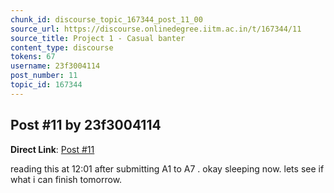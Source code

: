 ```yaml
---
chunk_id: discourse_topic_167344_post_11_00
source_url: https://discourse.onlinedegree.iitm.ac.in/t/167344/11
source_title: Project 1 - Casual banter
content_type: discourse
tokens: 67
username: 23f3004114
post_number: 11
topic_id: 167344
---
```


## Post #11 by 23f3004114

**Direct Link**: [Post #11](https://discourse.onlinedegree.iitm.ac.in/t/167344/11)

reading this at 12:01 after submitting A1 to A7 . okay sleeping now. lets see if what i can finish tomorrow.
